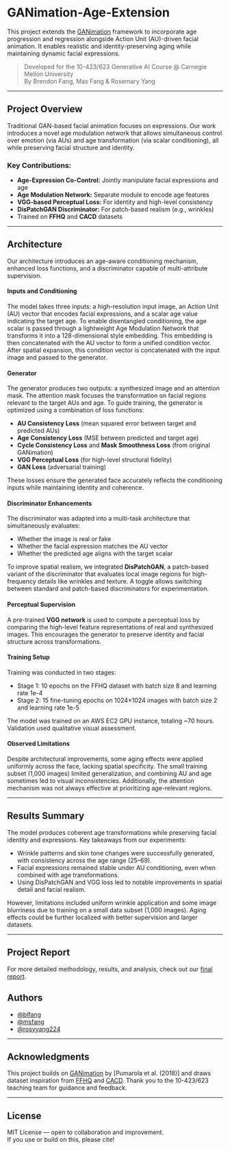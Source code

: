 # GANimation-Age-Extension

This project extends the [GANimation](https://github.com/albertpumarola/GANimation) framework to incorporate age progression and regression alongside Action Unit (AU)-driven facial animation. It enables realistic and identity-preserving aging while maintaining dynamic facial expressions.

> Developed for the 10-423/623 Generative AI Course @ Carnegie Mellon University  
> By Brendon Fang, Max Fang & Rosemary Yang

---

## Project Overview

Traditional GAN-based facial animation focuses on expressions. Our work introduces a novel age modulation network that allows simultaneous control over emotion (via AUs) and age transformation (via scalar conditioning), all while preserving facial structure and identity.

### Key Contributions:
- **Age-Expression Co-Control:** Jointly manipulate facial expressions and age
- **Age Modulation Network:** Separate module to encode age features
- **VGG-based Perceptual Loss:** For identity and high-level consistency
- **DisPatchGAN Discriminator:** For patch-based realism (e.g., wrinkles)
- Trained on **FFHQ** and **CACD** datasets

---
## Architecture

Our architecture introduces an age-aware conditioning mechanism, enhanced loss functions, and a discriminator capable of multi-attribute supervision.

#### Inputs and Conditioning

The model takes three inputs: a high-resolution input image, an Action Unit (AU) vector that encodes facial expressions, and a scalar age value indicating the target age. To enable disentangled conditioning, the age scalar is passed through a lightweight Age Modulation Network that transforms it into a 128-dimensional style embedding. This embedding is then concatenated with the AU vector to form a unified condition vector. After spatial expansion, this condition vector is concatenated with the input image and passed to the generator.

#### Generator

The generator produces two outputs: a synthesized image and an attention mask. The attention mask focuses the transformation on facial regions relevant to the target AUs and age. To guide training, the generator is optimized using a combination of loss functions:
- **AU Consistency Loss** (mean squared error between target and predicted AUs)
- **Age Consistency Loss** (MSE between predicted and target age)
- **Cycle Consistency Loss** and **Mask Smoothness Loss** (from original GANimation)
- **VGG Perceptual Loss** (for high-level structural fidelity)
- **GAN Loss** (adversarial training)

These losses ensure the generated face accurately reflects the conditioning inputs while maintaining identity and coherence.

#### Discriminator Enhancements

The discriminator was adapted into a multi-task architecture that simultaneously evaluates:
- Whether the image is real or fake
- Whether the facial expression matches the AU vector
- Whether the predicted age aligns with the target scalar

To improve spatial realism, we integrated **DisPatchGAN**, a patch-based variant of the discriminator that evaluates local image regions for high-frequency details like wrinkles and texture. A toggle allows switching between standard and patch-based discriminators for experimentation.

#### Perceptual Supervision

A pre-trained **VGG network** is used to compute a perceptual loss by comparing the high-level feature representations of real and synthesized images. This encourages the generator to preserve identity and facial structure across transformations.

#### Training Setup

Training was conducted in two stages:
- Stage 1: 10 epochs on the FFHQ dataset with batch size 8 and learning rate 1e-4
- Stage 2: 15 fine-tuning epochs on 1024×1024 images with batch size 2 and learning rate 1e-5

The model was trained on an AWS EC2 GPU instance, totaling ~70 hours. Validation used qualitative visual assessment.

#### Observed Limitations

Despite architectural improvements, some aging effects were applied uniformly across the face, lacking spatial specificity. The small training subset (1,000 images) limited generalization, and combining AU and age sometimes led to visual inconsistencies. Additionally, the attention mechanism was not always effective at prioritizing age-relevant regions.

---

## Results Summary

The model produces coherent age transformations while preserving facial identity and expressions. Key takeaways from our experiments:

- Wrinkle patterns and skin tone changes were successfully generated, with consistency across the age range (25–69).
- Facial expressions remained stable under AU conditioning, even when combined with age transformations.
- Using DisPatchGAN and VGG loss led to notable improvements in spatial detail and facial realism.

However, limitations included uniform wrinkle application and some image blurriness due to training on a small data subset (1,000 images). Aging effects could be further localized with better supervision and larger datasets.

---

## Project Report

For more detailed methodology, results, and analysis, check out our [final report](./Adding_Aging_While_Maintaining_Facial_Animation.pdf).

## Authors

- [@blfang](https://github.com/blfang)
- [@msfang](https://github.com/msfang)
- [@rosyyang224](https://github.com/rosyyang224)

---

## Acknowledgments

This project builds on [GANimation](https://github.com/albertpumarola/GANimation) by [Pumarola et al. (2018)] and draws dataset inspiration from [FFHQ](https://paperswithcode.com/dataset/ffhq) and [CACD](https://paperswithcode.com/dataset/cacd). Thank you to the 10-423/623 teaching team for guidance and feedback.

---

## License

MIT License — open to collaboration and improvement.  
If you use or build on this, please cite!
